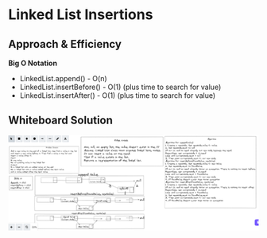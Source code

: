 # Linked List Insertions 

## Approach & Efficiency 

**Big O Notation**

* LinkedList.append() - O(n)
* LinkedList.insertBefore() - O(1) (plus time to search for value)
* LinkedList.insertAfter() - O(1) (plus time to search for value)

## Whiteboard Solution

![img](linked-list-insertions.png)
